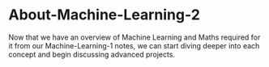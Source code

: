 # About-Machine-Learning-2

Now that we have an overview of Machine Learning and Maths required for it from our Machine-Learning-1 notes, we can start diving deeper into each concept and begin discussing advanced projects.
